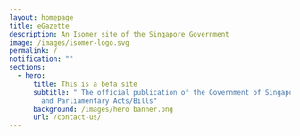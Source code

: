 ```yaml
---
layout: homepage
title: eGazette
description: An Isomer site of the Singapore Government
image: /images/isomer-logo.svg
permalink: /
notification: ""
sections:
  - hero:
      title: This is a beta site
      subtitle: " The official publication of the Government of Singapore’s Notices
        and Parliamentary Acts/Bills"
      background: /images/hero banner.png
      url: /contact-us/
---
```

